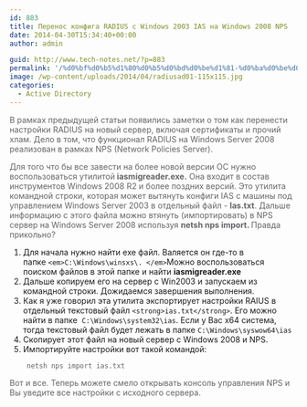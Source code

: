 ```yaml
---
id: 883
title: Перенос конфига RADIUS с Windows 2003 IAS на Windows 2008 NPS
date: 2014-04-30T15:34:40+00:00
author: admin

guid: http://www.tech-notes.net/?p=883
permalink: '/%d0%bf%d0%b5%d1%80%d0%b5%d0%bd%d0%be%d1%81-%d0%ba%d0%be%d0%bd%d1%84%d0%b8%d0%b3%d0%b0-radius-%d1%81-windows-2003-ias-%d0%bd%d0%b0-windows-2008-nps/'
image: /wp-content/uploads/2014/04/radiusad01-115x115.jpg
categories:
  - Active Directory
---
```

<p style="color: #636467;">
  В рамках предыдущей статьи появились заметки о том как перенести настройки RADIUS на новый сервер, включая сертификаты и прочий хлам. Дело в том, что функционал RADIUS на Windows Server 2008 реализован в рамках NPS (Network Policies Server).
</p>

<p style="color: #636467;">
  Для того что бы все завести на более новой версии ОС нужно воспользоваться утилитой<strong> iasmigreader.exe.</strong> Она входит в состав инструментов Windows 2008 R2 и более поздних версий. Это утилита командной строки, которая может вытянуть конфиги IAS с машины под управлением Windows Server 2003 в отдельный файл - <strong>Ias.txt</strong>. Дальше информацию с этого файла можно втянуть (импортировать) в NPS сервер на Windows Server 2008 используя <strong>netsh nps import. </strong>Правда прикольно?
</p>

  1. Для начала нужно найти exe файл. Валяется он где-то в папке `<em>C:\Windows\winsxs\. </em>`Можно воспользоваться поиском файлов в этой папке и найти **iasmigreader.exe**
  2. Дальше копируем его на сервер с Win2003 и запускаем из командной строки. Дожидаемся завершения выполнения.
  3. Как я уже говорил эта утилита экспортирует настройки RAIUS в отдельный текстовый файл `<strong>ias.txt</strong>`. Его можно найти в папке  `C:\Windows\system32\ias`. Если у Вас x64 система, тогда текстовый файл будет лежать в папке `C:\Windows\syswow64\ias`
  4. Скопирует этот файл на новый сервер с Windows 2008 и NPS.
  5. Импортируйте настройки вот такой командой:

<p style="color: #636467;">
  <p style="color: rgb(99, 100, 103); padding-left: 30px;">
    <code>netsh nps import ias.txt</code>
  </p>

  <p style="color: #636467;">
    Вот и все. Теперь можете смело открывать консоль управления NPS и Вы уведите все настройки с исходного сервера.
  </p>
